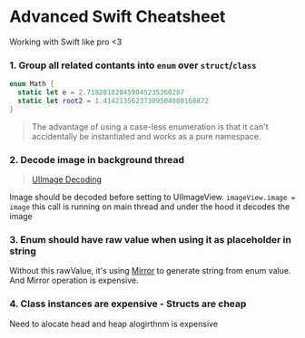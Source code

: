# Advanced Swift Cheatsheet
Working with Swift like pro <3 

### 1. Group all related contants into `enum` over `struct`/`class`
```swift
enum Math {
  static let e = 2.718281828459045235360287
  static let root2 = 1.41421356237309504880168872
}
```
> The advantage of using a case-less enumeration is that it can't accidentally be instantiated and works as a pure namespace.

### 2. Decode image in background thread
> [UIImage Decoding](https://github.com/HoaiAn1/UIImage-JPEGDecoding)

Image should be decoded before setting to UIImageView. `imageView.image = image` this call is running on main thread and under the hood it decodes the image

### 3. Enum should have raw value when using it as placeholder in string
Without this rawValue, it's using [Mirror](https://developer.apple.com/documentation/swift/mirror) to generate string from enum value. And Mirror operation is expensive. 

### 4. Class instances are expensive - Structs are cheap
Need to alocate head and heap alogirthnm is expensive
